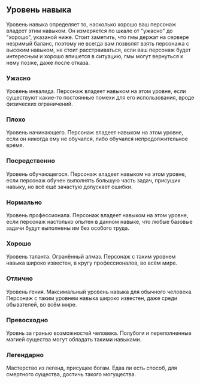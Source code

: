 ## Уровень навыка
Уровень навыка определяет то, насколько хорошо ваш персонаж владеет этим навыком. Он измеряется по шкале от "ужасно" до "хорошо", указаной ниже. Стоит заметить, что гмы держат на сервере незримый баланс, поэтому не всегда вам позволят взять персонажа с высоким навыком, не стоит расстраиваться, если ваш персонаж будет интересным и хорошо впишется в ситуацию, гмы могут вернуться к нему позже, даже после отказа.

### Ужасно
Уровень инвалида. Персонаж владеет навыком на этом уровне, если существуют какие-то постоянные помехи для его использования, вроде физических ограничений.

### Плохо
Уровень начинающего. Персонаж владеет навыком на этом уровне, если он никогда ему не обучался, либо обучался непродолжительное время.

### Посредственно
Уровень обучающегося. Персонаж владеет навыком на этом уровне, если персонаж обучен выполнять большую часть задач, присущих навыку, но всё ещё зачастую допускает ошибки.

### Нормально
Уровень профессионала. Персонаж владеет навыком на этом уровне, если персонаж настолько опытен в данном навыке, что любые базовые задачи будут выполнены им без особого труда.

### Хорошо
Уровень таланта. Огранённый алмаз. Персонаж с таким уровнем навыка широко известен, в кругу профессионалов, во всём мире.

### Отлично
Уровень гения. Максимальный уровень навыка для обычного человека. Персонаж с таким уровнем навыка широко известен, даже среди обывателей, во всём мире.

### Превосходно
Уровнь за гранью возможностей человека. Полубоги и переполненные магией существа могут обладать такими навыками.

### Легендарно
Мастерство из легенд, присущее богам. Едва ли есть способ, для смертного существа, достичь такого могущества.
